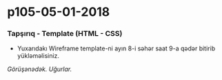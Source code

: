 # p105-05-01-2018

### Tapşırıq - Template (HTML - CSS)
- Yuxarıdakı Wireframe template-ni ayın 8-i səhər saat 9-a qədər bitirib yükləməlisiniz. 

*Görüşənədək. Uğurlar.*
